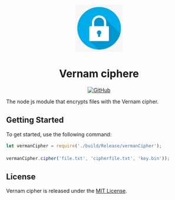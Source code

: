 <p align="center">
  <img src="./assets/logo.png" alt="Vernam cipher logo" width="128" height="128">
  <h1 align="center">Vernam ciphere</h1>
</p>
<p align="center">
    <a aria-label="License" href="https://github.com/UrijHoruzij/verman-cipher/LICENSE">
      <img alt="GitHub" src="https://img.shields.io/github/license/UrijHoruzij/verman-cipher?color=33bdef">
    </a>
  </p>

The node js module that encrypts files with the Vernam cipher.

## Getting Started

To get started, use the following command:

```js
let vermanCipher = require('./build/Release/vermanCipher');

vermanCipher.cipher('file.txt', 'cipherfile.txt', 'key.bin'));
```

## License

Vernam cipher is released under the [MIT License](https://github.com/UrijHoruzij/verman-cipher/LICENSE).
